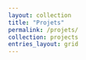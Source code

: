 ```yaml
---
layout: collection
title: "Projets"
permalink: /projets/
collection: projects
entries_layout: grid
---
```

